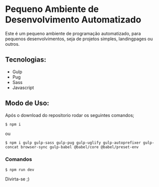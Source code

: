 # Pequeno Ambiente de Desenvolvimento Automatizado

Este é um pequeno ambiente de programação automatizado, para pequenos desenvolvimentos, seja de projetos simples, landingpages ou outros.


## Tecnologias:
- Gulp
- Pug 
- Sass 
- Javascript


## Modo de Uso:

Após o download do repositorio rodar os seguintes comandos;

```
$ npm i
```
ou 
```
$ npm i gulp gulp-sass gulp-pug gulp-uglify gulp-autoprefixer gulp-concat browser-sync gulp-babel @babel/core @babel/preset-env
```

### Comandos
```
$ npm run dev
```

Divirta-se ;)
